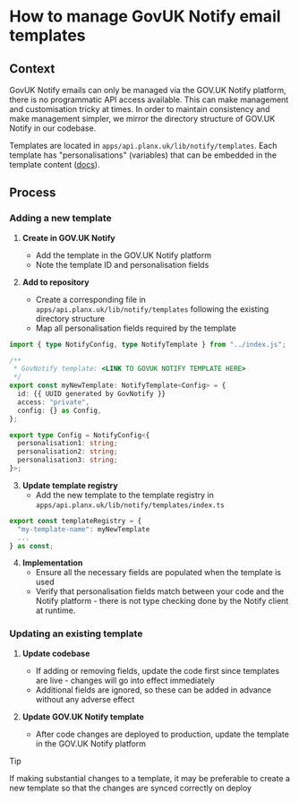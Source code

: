 # How to manage GovUK Notify email templates

## Context 
GovUK Notify emails can only be managed via the GOV.UK Notify platform, there is no programmatic API access available. This can make management and customisation tricky at times. In order to maintain consistency and make management simpler, we mirror the directory structure of GOV.UK Notify in our codebase.

Templates are located in `apps/api.planx.uk/lib/notify/templates`. Each template has "personalisations" (variables) that can be embedded in the template content ([docs](https://www.notifications.service.gov.uk/using-notify/personalisation)).

## Process

### Adding a new template

1. **Create in GOV.UK Notify**
   - Add the template in the GOV.UK Notify platform
   - Note the template ID and personalisation fields

2. **Add to repository**
   - Create a corresponding file in `apps/api.planx.uk/lib/notify/templates` following the existing directory structure
   - Map all personalisation fields required by the template

```ts
import { type NotifyConfig, type NotifyTemplate } from "../index.js";

/**
 * GovNotify template: <LINK TO GOVUK NOTIFY TEMPLATE HERE>
 */
export const myNewTemplate: NotifyTemplate<Config> = {
  id: {{ UUID generated by GovNotify }}
  access: "private",
  config: {} as Config,
};

export type Config = NotifyConfig<{
  personalisation1: string;
  personalisation2: string;
  personalisation3: string;
}>;
```

3. **Update template registry**
   - Add the new template to the template registry in `apps/api.planx.uk/lib/notify/templates/index.ts`

```ts
export const templateRegistry = {
  "my-template-name": myNewTemplate
  ...
} as const;
```

4. **Implementation**
   - Ensure all the necessary fields are populated when the template is used
   - Verify that personalisation fields match between your code and the Notify platform - there is not type checking done by the Notify client at runtime.

### Updating an existing template

1. **Update codebase**
   - If adding or removing fields, update the code first since templates are live - changes will go into effect immediately
   - Additional fields are ignored, so these can be added in advance without any adverse effect

2. **Update GOV.UK Notify template**
   - After code changes are deployed to production, update the template in the GOV.UK Notify platform

> [!TIP]
> If making substantial changes to a template, it may be preferable to create a new template so that the changes are synced correctly on deploy